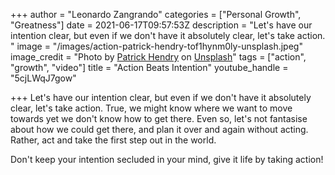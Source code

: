 +++
author = "Leonardo Zangrando"
categories = ["Personal Growth", "Greatness"]
date = 2021-06-17T09:57:53Z
description = "Let's have our intention clear, but even if we don't have it absolutely clear, let's take action. "
image = "/images/action-patrick-hendry-tof1hynm0ly-unsplash.jpeg"
image_credit = "Photo by [Patrick Hendry](https://unsplash.com/@worldsbetweenlines?utm_source=unsplash&utm_medium=referral&utm_content=creditCopyText) on [Unsplash](https://unsplash.com/s/photos/action?utm_source=unsplash&utm_medium=referral&utm_content=creditCopyText)"
tags = ["action", "growth", "video"]
title = "Action Beats Intention"
youtube_handle = "5cjLWqJ7gow"

+++
Let's have our intention clear, but even if we don't have it absolutely clear, let's take action. True, we might know where we want to move towards yet we don't know how to get there. Even so, let's not fantasise about how we could get there, and plan it over and again without acting. Rather, act and take the first step out in the world. 

Don't keep your intention secluded in your mind, give it life by taking action!

